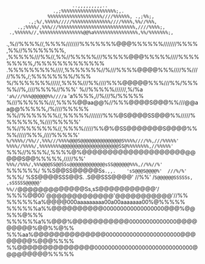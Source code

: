                             ..,,,,,,,,,.. 
                     .,;%%%%%%%%%%%%%%%%%%%%;,. 
                   %%%%%%%%%%%%%%%%%%%%////%%%%%%, .,;%%;, 
            .,;%/,%%%%%/////%%%%%%%%%%%%%%////%%%%,%%//%%%, 
        .,;%%%%/,%%%///%%%%%%%%%%%%%%%%%%%%%%%%%%%%,////%%%%;, 
     .,%%%%%%//,%%%%%%%%%%%%%%%%@@%a%%%%%%%%%%%%%%%%,%%/%%%%%%%;, 
   .,%//%%%%//,%%%%///////%%%%%%%@@@%%%%%%///////%%%%,%%//%%%%%%%%, 
 ,%%%%%///%%//,%%//%%%%%///%%%%%@@@%%%%%////%%%%%%%%%,/%%%%%%%%%%%%% 
.%%%%%%%%%////,%%%%%%%//%///%%%%@@@@%%%////%%/////%%%,/;%%%%%%%%/%%% 
%/%%%%%%%/////,%%%%///%%////%%%@@@@@%%%///%%/%%%%%//%,////%%%%//%%%' 
%//%%%%%//////,%/%a`  'a%///%%%@@@@@@%%////a`  'a%%%%,//%///%/%%%%% 
%///%%%%%%///,%%%%@@aa@@%//%%%@@@@S@@@%%///@@aa@@%%%%%,/%////%%%%% 
%%//%%%%%%%//,%%%%%///////%%%@S@@@@SS@@@%%/////%%%%%%%,%////%%%%%' 
%%//%%%%%%%//,%%%%/////%%@%@SS@@@@@@@S@@@@%%%%/////%%%,////%%%%%' 
`%/%%%%//%%//,%%%///%%%%@@@S@@@@@@@@@@@@@@@S%%%%////%%,///%%%%%' 
  %%%%//%%%%/,%%%%%%%%@@@@@@@@@@@@@@@@@@@@@SS@%%%%%%%%,//%%%%%' 
  `%%%//%%%%/,%%%%@%@@@@@@@@@@@@@@@@@@@@@@@@@S@@%%%%%,/////%%' 
   `%%%//%%%/,%%%@@@SS@@SSs@@@@@@@@@@@@@sSS@@@@@@%%%,//%%//%' 
    `%%%%%%/  %%S@@SS@@@@@Ss` .,,.    'sS@@@S@@@@%'  ///%/%' 
      `%%%/    %SS@@@@SSS@@S.         .S@@SSS@@@@'    //%%' 
               /`S@@@@@@SSSSSs,     ,sSSSSS@@@@@' 
             %%//`@@@@@@@@@@@@@Ss,sS@@@@@@@@@@@'/ 
           %%%%@@00`@@@@@@@@@@@@@'@@@@@@@@@@@'//%% 
       %%%%%%a%@@@@000aaaaaaaaa00a00aaaaaaa00%@%%%%% 
    %%%%%%a%%@@@@@@@@@@000000000000000000@@@%@@%%%@%%% 
 %%%%%%a%%@@@%@@@@@@@@@@@00000000000000@@@@@@@@@%@@%%@%% 
%%%aa%@@@@@@@@@@@@@@0000000000000000000000@@@@@@@@%@@@%%%% 
%%@@@@@@@@@@@@@@@00000000000000000000000000000@@@@@@@@@%%%%%